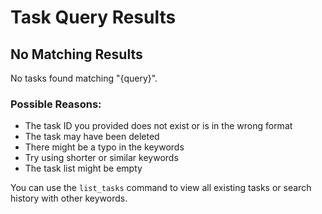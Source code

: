 # Task Query Results

## No Matching Results

No tasks found matching "{query}".

### Possible Reasons:

- The task ID you provided does not exist or is in the wrong format
- The task may have been deleted
- There might be a typo in the keywords
- Try using shorter or similar keywords
- The task list might be empty

You can use the `list_tasks` command to view all existing tasks or search history with other keywords.
